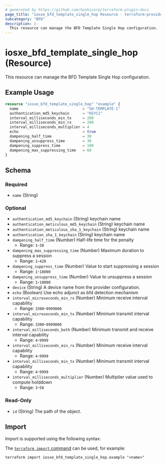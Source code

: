 ```yaml
---
# generated by https://github.com/hashicorp/terraform-plugin-docs
page_title: "iosxe_bfd_template_single_hop Resource - terraform-provider-iosxe"
subcategory: "BFD"
description: |-
  This resource can manage the BFD Template Single Hop configuration.
---
```


# iosxe_bfd_template_single_hop (Resource)

This resource can manage the BFD Template Single Hop configuration.

## Example Usage

```terraform
resource "iosxe_bfd_template_single_hop" "example" {
  name                             = "SH-TEMPLATE-1"
  authentication_md5_keychain      = "KEYC1"
  interval_milliseconds_min_tx     = 200
  interval_milliseconds_min_rx     = 200
  interval_milliseconds_multiplier = 4
  echo                             = true
  dampening_half_time              = 30
  dampening_unsuppress_time        = 30
  dampening_suppress_time          = 100
  dampening_max_suppressing_time   = 60
}
```

<!-- schema generated by tfplugindocs -->
## Schema

### Required

- `name` (String)

### Optional

- `authentication_md5_keychain` (String) keychain name
- `authentication_meticulous_md5_keychain` (String) keychain name
- `authentication_meticulous_sha_1_keychain` (String) keychain name
- `authentication_sha_1_keychain` (String) keychain name
- `dampening_half_time` (Number) Half-life time for the penalty
  - Range: `1`-`30`
- `dampening_max_suppressing_time` (Number) Maximum duration to suppress a session
  - Range: `1`-`420`
- `dampening_suppress_time` (Number) Value to start suppressing a session
  - Range: `1`-`18000`
- `dampening_unsuppress_time` (Number) Value to unsuppress a session
  - Range: `1`-`18000`
- `device` (String) A device name from the provider configuration.
- `echo` (Boolean) Use echo adjunct as bfd detection mechanism
- `interval_microseconds_min_rx` (Number) Minimum receive interval capability
  - Range: `3300`-`9999000`
- `interval_microseconds_min_tx` (Number) Minimum transmit interval capability
  - Range: `3300`-`9999000`
- `interval_milliseconds_both` (Number) Minimum transmit and receive interval capability
  - Range: `4`-`9999`
- `interval_milliseconds_min_rx` (Number) Minimum receive interval capability
  - Range: `4`-`9999`
- `interval_milliseconds_min_tx` (Number) Minimum transmit interval capability
  - Range: `4`-`9999`
- `interval_milliseconds_multiplier` (Number) Multiplier value used to compute holddown
  - Range: `3`-`50`

### Read-Only

- `id` (String) The path of the object.

## Import

Import is supported using the following syntax:

The [`terraform import` command](https://developer.hashicorp.com/terraform/cli/commands/import) can be used, for example:

```shell
terraform import iosxe_bfd_template_single_hop.example "<name>"
```
